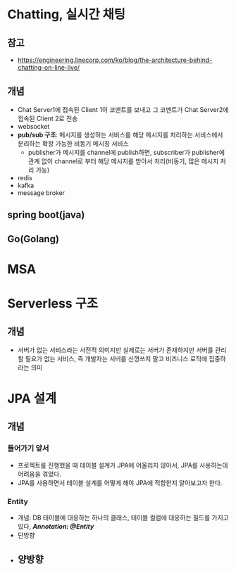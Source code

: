 # Chatting, 실시간 채팅

## 참고

- https://engineering.linecorp.com/ko/blog/the-architecture-behind-chatting-on-line-live/

## 개념

- Chat Server1에 접속된 Client 1이 코멘트를 보내고 그 코멘트가 Chat Server2에 접속된 Client 2로 전송
- websocket
- **pub/sub 구조**: 메시지를 생성하는 서비스를 해당 메시지를 처리하는 서비스에서 분리하는 확장 가능한 비동기 메시징 서비스
  - publisher가 메시지를 channel에 publish하면, subscriber가 publisher에 관계 없이 channel로 부터 해당 메시지를 받아서 처리(비동기, 많은 메시지 처리 가능)
- redis
- kafka
- message broker

## spring boot(java)

## Go(Golang)

# MSA

# Serverless 구조

## 개념
- 서버가 없는 서비스라는 사전적 의미지만 실제로는 서버가 존재하지만 서버를 관리할 필요가 없는 서비스, 즉 개발자는 서버를 신꼉쓰지 말고 비즈니스 로직에 집중하라는 의미
# JPA 설계
## 개념
### 들어가기 앞서
- 프로젝트를 진행했을 때 테이블 설계가 JPA에 어울리지 않아서, JPA를 사용하는데 어려움을 겪었다.
- JPA를 사용하면서 테이블 설계를 어떻게 해야 JPA에 적합한지 알아보고자 한다.

### Entity
- 개념: DB 테이블에 대응하는 하나의 클래스, 테이블 컬럼에 대응하는 필드를 가지고 있다, ***Annotation: @Entity***
- 단방향
- 양방향
    - 
